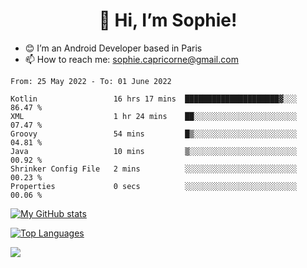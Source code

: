 <h1 align="center"> 👋 Hi, I’m Sophie! </h1>  

- 😊 I’m an Android Developer based in Paris
- 📫 How to reach me: sophie.capricorne@gmail.com


<!--START_SECTION:waka-->

```text
From: 25 May 2022 - To: 01 June 2022

Kotlin                 16 hrs 17 mins  █████████████████████▓░░░   86.47 %
XML                    1 hr 24 mins    ██░░░░░░░░░░░░░░░░░░░░░░░   07.47 %
Groovy                 54 mins         █▒░░░░░░░░░░░░░░░░░░░░░░░   04.81 %
Java                   10 mins         ▒░░░░░░░░░░░░░░░░░░░░░░░░   00.92 %
Shrinker Config File   2 mins          ░░░░░░░░░░░░░░░░░░░░░░░░░   00.23 %
Properties             0 secs          ░░░░░░░░░░░░░░░░░░░░░░░░░   00.06 %
```

<!--END_SECTION:waka-->

[![My GitHub stats](https://github-readme-stats.vercel.app/api?username=sophicapri&show_icons=true&theme=buefy)](https://github.com/anuraghazra/github-readme-stats)

[![Top Languages](https://github-readme-stats.vercel.app/api/top-langs/?username=sophicapri&langs_count=2&layout=compact)](https://github.com/anuraghazra/github-readme-stats)

![](https://github-readme-streak-stats.herokuapp.com/?user=sophicapri)
